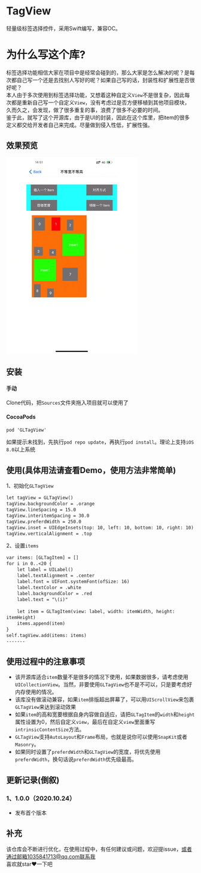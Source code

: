 # TagView
轻量级标签选择控件，采用Swift编写，兼容OC。

# 为什么写这个库?
标签选择功能相信大家在项目中是经常会碰到的，那么大家是怎么解决的呢？是每次都自己写一个还是去找别人写好的呢？如果自己写的话，封装性和扩展性是否很好呢？<br/>
本人由于多次使用到标签选择功能，又想着这种自定义`View`不是很复杂，因此每次都是重新自己写一个自定义`View`，没有考虑过是否方便移植到其他项目模块，久而久之，会发现，做了很多重复的事，浪费了很多不必要的时间。<br/>
鉴于此，就写了这个开源库，由于是UI的封装，因此在这个库里，把item的很多定义都交给开发者自己来完成。尽量做到侵入性低，扩展性强。<br/>

## 效果预览
<img src="GIF/example.gif" width="350">

## 安装
#### 手动
Clone代码，把`Sources`文件夹拖入项目就可以使用了

#### CocoaPods

```
pod 'GLTagView'
```
如果提示未找到，先执行`pod repo update`，再执行`pod install`。理论上支持`iOS 8.0`以上系统

## 使用(具体用法请查看Demo，使用方法非常简单)
1、初始化`GLTagView`
```
let tagView = GLTagView()
tagView.backgroundColor = .orange
tagView.lineSpacing = 15.0
tagView.interitemSpacing = 30.0
tagView.preferdWidth = 250.0
tagView.inset = UIEdgeInsets(top: 10, left: 10, bottom: 10, right: 10)
tagView.verticalAlignment = .top
```
2、设置`items`
```
var items: [GLTagItem] = []
for i in 0..<20 {
    let label = UILabel()
    label.textAlignment = .center
    label.font = UIFont.systemFont(ofSize: 16)
    label.textColor = .white
    label.backgroundColor = .red
    label.text = "\(i)"
    
    let item = GLTagItem(view: label, width: itemWidth, height: itemHeight)
    items.append(item)
}
self.tagView.add(items: items)
-------

```
## 使用过程中的注意事项
- 该开源库适合`item`数量不是很多的情况下使用，如果数据很多，请考虑使用`UICollectionView`。当然，非要使用`GLTagView`也不是不可以，只是要考虑好内存使用的情况。
- 该库没有做滚动兼容，如果`item`排版超出屏幕了，可以用`UIScrollView`来包裹`GLTagView`来达到滚动效果
- 如果`item`的高和宽要根据自身内容做自适应，请把`GLTagItem`的`width`和`height`属性设置为0，然后自定义`view`，最后在自定义`view`里面重写`intrinsicContentSize`方法。
- `GLTagView`支持`AutoLayout`和`Frame`布局，也就是说你可以使用`SnapKit`或者`Masonry`。
- 如果同时设置了`preferdWidth`和`GLTagView`的宽度，将优先使用`preferdWidth`，换句话说`preferdWidth`优先级最高。

## 更新记录(倒叙)
### 1、1.0.0（2020.10.24）
- 发布首个版本

## 补充
该仓库会不断进行优化，在使用过程中，有任何建议或问题，欢迎提issue，或者通过邮箱1035841713@qq.com联系我<br>
喜欢就star❤️一下吧